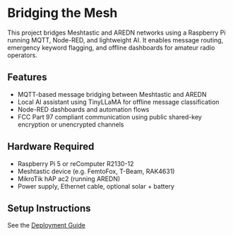 # Bridging the Mesh

This project bridges Meshtastic and AREDN networks using a Raspberry Pi running MQTT, Node-RED, and lightweight AI. It enables message routing, emergency keyword flagging, and offline dashboards for amateur radio operators.

## Features
- MQTT-based message bridging between Meshtastic and AREDN
- Local AI assistant using TinyLLaMA for offline message classification
- Node-RED dashboards and automation flows
- FCC Part 97 compliant communication using public shared-key encryption or unencrypted channels

## Hardware Required
- Raspberry Pi 5 or reComputer R2130-12
- Meshtastic device (e.g. FemtoFox, T-Beam, RAK4631)
- MikroTik hAP ac2 (running AREDN)
- Power supply, Ethernet cable, optional solar + battery

## Setup Instructions
See the [Deployment Guide](Bridging_The_Mesh_Deployment_Guide.md)
